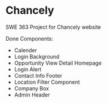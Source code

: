# Chancely
SWE 363 Project for Chancely website

Done Components: 
- Calender
- Login Background
- Opportunity View Detail Homepage
- Login Alert
- Contact Info Footer
- Location Filter Component
- Company Box
- Admin Header

